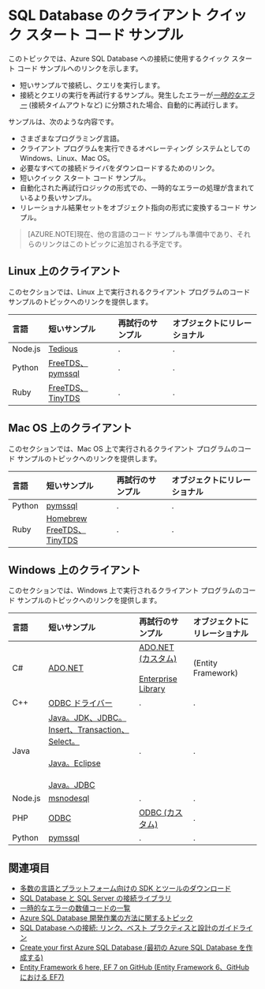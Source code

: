 <properties 
	pageTitle="SQL Database のクライアント クイック スタート コード サンプル | Microsoft Azure" 
	description="Linux での Node.js、Mac OS での Python、Java、Windows、Enterprise Library など、Azure SQL Database クライアント向けのコード サンプルとドライバーを提供します。"
	services="sql-database" 
	documentationCenter="" 
	authors="MightyPen" 
	manager="jeffreyg" 
	editor=""/>


<tags 
	ms.service="sql-database" 
	ms.workload="data-management" 
	ms.tgt_pltfrm="na" 
	ms.devlang="na" 
	ms.topic="article" 
	ms.date="08/04/2015" 
	ms.author="genemi"/>


# SQL Database のクライアント クイック スタート コード サンプル


このトピックでは、Azure SQL Database への接続に使用するクイック スタート コード サンプルへのリンクを示します。


- 短いサンプルで接続し、クエリを実行します。
- 接続とクエリの実行を再試行するサンプル。発生したエラーが[*一時的なエラー*](sql-database-develop-error-messages.md#bkmk_connection_errors) (接続タイムアウトなど) に分類された場合、自動的に再試行します。


サンプルは、次のような内容です。


- さまざまなプログラミング言語。
- クライアント プログラムを実行できるオペレーティング システムとしての Windows、Linux、Mac OS。
- 必要なすべての接続ドライバをダウンロードするためのリンク。
- 短いクイック スタート コード サンプル。
- 自動化された再試行ロジックの形式での、一時的なエラーの処理が含まれているより長いサンプル。
- リレーショナル結果セットをオブジェクト指向の形式に変換するコード サンプル。


> [AZURE.NOTE]現在、他の言語のコード サンプルも準備中であり、それらのリンクはこのトピックに追加される予定です。


## Linux 上のクライアント


このセクションでは、Linux 上で実行されるクライアント プログラムのコード サンプルのトピックへのリンクを提供します。


| 言語 | 短いサンプル | 再試行のサンプル | オブジェクトにリレーショナル |
| :-- | :-- | :-- | :-- |
| Node.js | [Tedious](sql-database-develop-nodejs-simple-linux.md) | . | . |
| Python | [FreeTDS、pymssql](sql-database-develop-python-simple-unbutu-linux.md) | . | . |
| Ruby | [FreeTDS、TinyTDS](sql-database-develop-ruby-simple-linux.md) | . | . |


## Mac OS 上のクライアント


このセクションでは、Mac OS 上で実行されるクライアント プログラムのコード サンプルのトピックへのリンクを提供します。


| 言語 | 短いサンプル | 再試行のサンプル | オブジェクトにリレーショナル |
| :-- | :-- | :-- | :-- |
| Python | [pymssql](sql-database-develop-python-simple-mac-osx.md) | . | . |
| Ruby | [Homebrew<br/>FreeTDS、TinyTDS](sql-database-develop-ruby-simple-mac-osx.md) | . | . |


## Windows 上のクライアント


このセクションでは、Windows 上で実行されるクライアント プログラムのコード サンプルのトピックへのリンクを提供します。


| 言語 | 短いサンプル | 再試行のサンプル | オブジェクトにリレーショナル |
| :-- | :-- | :-- | :-- |
| C# | [ADO.NET](sql-database-develop-dotnet-simple.md) | [ADO.NET (カスタム)](sql-database-develop-csharp-retry-windows.md)<br/><br/>[Enterprise Library](sql-database-develop-entlib-csharp-retry-windows.md) | (Entity Framework) |
| C++ | [ODBC ドライバー](http://msdn.microsoft.com/library/azure/hh974312.aspx) | . | . |
| Java | [Java。JDK、JDBC。Insert、Transaction、Select。](sql-database-develop-java-simple-windows.md)<br/><br/>[Java。Eclipse](sql-data-java-how-to-use-sql-database.md)<br/><br/>[Java。JDBC](http://msdn.microsoft.com/library/azure/gg715284.aspx) | . | . |
| Node.js | [msnodesql](sql-database-develop-nodejs-simple-windows.md) | . | . |
| PHP | [ODBC](sql-database-develop-php-simple-windows.md) | [ODBC (カスタム)](sql-database-develop-php-retry-windows.md) | . |
| Python | [pymssql](sql-database-develop-python-simple-windows.md) | . | . |


## 関連項目


- [多数の言語とプラットフォーム向けの SDK とツールのダウンロード](http://azure.microsoft.com/downloads/#cmd-line-tools)
- [SQL Database と SQL Server の接続ライブラリ](sql-database-libraries.md)
- [一時的なエラーの数値コードの一覧](sql-database-develop-error-messages.md#bkmk_connection_errors)<br/>
- [Azure SQL Database 開発作業の方法に関するトピック](http://msdn.microsoft.com/library/azure/ee621787.aspx)
- [SQL Database への接続: リンク、ベスト プラクティスと設計のガイドライン](sql-database-connect-central-recommendations.md)
- [Create your first Azure SQL Database (最初の Azure SQL Database を作成する)](sql-database-get-started.md)
- [Entity Framework 6 here, EF 7 on GitHub (Entity Framework 6、GitHub における EF7)](http://entityframework.codeplex.com/)

<!---HONumber=Oct15_HO3-->